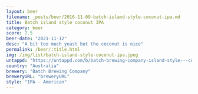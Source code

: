 ```yaml
---
layout: beer
filename: _posts/beer/2016-11-09-batch-island-style-coconut-ipa.md
title: Batch island style coconut IPA
category: beer
score: 7.5
beer-date: "2021-11-12"
desc: "A bit too much yeast but the coconut is nice"
permalink: /beer/:title.html
img: /img/list/batch-island-style-coconut-ipa.jpeg
untappd: "https://untappd.com/b/batch-brewing-company-island-style---coconut-ipa/2379877"
country: "Australia"
brewery: "Batch Brewing Company"
breweryURL: "breweryURL"
style: "IPA - American"
---
```

